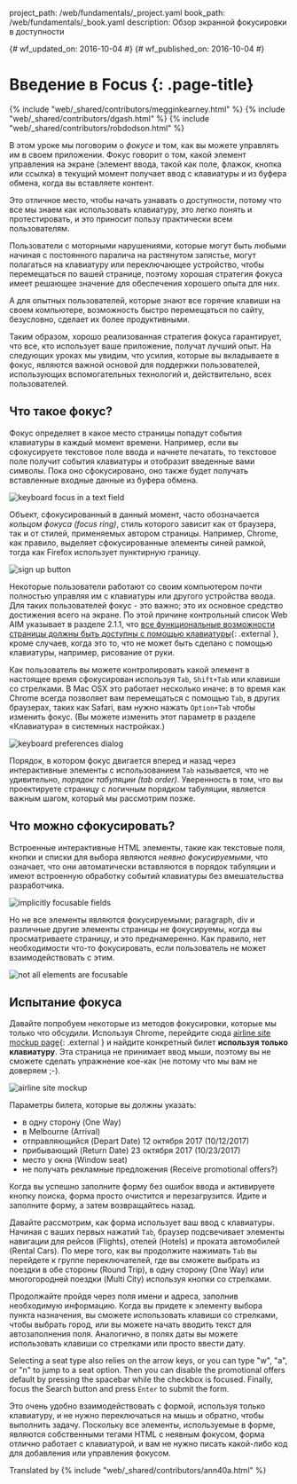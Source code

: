 project_path: /web/fundamentals/_project.yaml
book_path: /web/fundamentals/_book.yaml
description: Обзор экранной фокусировки в доступности

{# wf_updated_on: 2016-10-04 #}
{# wf_published_on: 2016-10-04 #}

# Введение в Focus {: .page-title}

{% include "web/_shared/contributors/megginkearney.html" %}
{% include "web/_shared/contributors/dgash.html" %}
{% include "web/_shared/contributors/robdodson.html" %}

В этом уроке мы поговорим о *фокусе* и том, как вы можете управлять им в своем
приложении. Фокус говорит о том, какой элемент управления на экране (элемент
ввода, такой как поле, флажок, кнопка или ссылка) в текущий момент получает ввод
с клавиатуры и из буфера обмена, когда вы вставляете контент.

Это отличное место, чтобы начать узнавать о доступности, потому что все мы знаем
как использовать клавиатуру, это легко понять и протестировать, и это приносит
пользу практически всем пользователям.

Пользователи с моторными нарушениями, которые могут быть любыми начиная с
постоянного паралича на растянутом запястье, могут полагаться на клавиатуру или
переключающее устройство, чтобы перемещаться по вашей странице, поэтому хорошая
стратегия фокуса имеет решающее значение для обеспечения хорошего опыта для них.

А для опытных пользователей, которые знают все горячие клавиши на своем
компьютере, возможность быстро перемещаться по сайту, безусловно, сделает их
более продуктивными.

Таким образом, хорошо реализованная стратегия фокуса гарантирует, что все, кто
использует ваше приложение, получат лучший опыт. На следующих уроках мы увидим,
что усилия, которые вы вкладываете в фокус, являются важной основой для
поддержки пользователей, использующих вспомогательных технологий и,
действительно, всех пользователей.

## Что такое фокус?

Фокус определяет в какое место страницы попадут события клавиатуры в каждый
момент времени. Например, если вы сфокусируете текстовое поле ввода и начнете
печатать, то текстовое поле получит события клавиатуры и отобразит введенные
вами символы. Пока оно сфокусировано, оно также будет получать вставленные
входные данные из буфера обмена.

![keyboard focus in a text field](imgs/keyboard-focus.png)

Объект, сфокусированный в данный момент, часто обозначается  *кольцом фокуса
(focus ring)*, стиль которого зависит как от браузера, так и от стилей,
применяемых автором страницы. Например, Chrome, как правило, выделяет
сфокусированные элементы синей рамкой, тогда как Firefox использует пунктирную
границу.

![sign up button](imgs/sign-up.png)

Некоторые пользователи работают со своим компьютером почти полностью управляя им
с клавиатуры или другого устройства ввода. Для таких пользователей фокус - это
важно; это их основное средство достижения всего на экране. По этой причине
контрольный список Web AIM указывает в разделе 2.1.1, что [все функциональные
возможности страницы должны быть доступны с помощью
клавиатуры](http://webaim.org/standards/wcag/checklist#sc2.1.1){: .external },
кроме случаев, когда это то, что не может быть сделано с помощью клавиатуры,
например, рисование от руки.

Как пользователь вы можете контролировать какой элемент в настоящее время
сфокусирован используя `Tab`,  `Shift+Tab` или клавиши со стрелками. В Mac OSX
это работает несколько иначе: в то время как Chrome всегда позволяет вам
перемещаться с помощью `Tab`, в других браузерах, таких как Safari, вам нужно
нажать `Option+Tab` чтобы изменить фокус. (Вы можете изменить этот параметр в
разделе «Клавиатура» в системных настройках.)

![keyboard preferences dialog](imgs/system-prefs2.png)

Порядок, в котором фокус двигается вперед и назад через интерактивные элементы с
использованием `Tab` называется, что не удивительно, *порядок табуляции (tab
order)*. Уверенность в том, что вы проектируете страницу с логичным порядком
табуляции, является важным шагом, который мы рассмотрим позже.

## Что можно сфокусировать?

Встроенные интерактивные HTML элементы, такие как текстовые поля, кнопки и
списки для выбора являются *неявно фокусируемыми*, что означает, что они
автоматически вставляются в порядок табуляции и имеют встроенную обработку
событий клавиатуры без вмешательства разработчика.

![implicitly focusable fields](imgs/implicitly-focused.png)

Но не все элементы являются фокусируемыми; paragraph, div и различные другие
элементы страницы не фокусируемы, когда вы просматриваете страницу, и это
преднамеренно. Как правило, нет необходимости что-то фокусировать, если
пользователь не может взаимодействовать с этим.

![not all elements are focusable](imgs/not-all-elements.png)

## Испытание фокуса

Давайте попробуем некоторые из методов фокусировки, которые мы только что
обсудили. Используя Chrome, перейдите сюда [airline site mockup
page](http://udacity.github.io/ud891/lesson2-focus/01-basic-form/){: .external }
и найдите конкретный билет **используя только клавиатуру**. Эта страница не
принимает ввод мыши, поэтому вы не сможете сделать упражнение кое-как (не потому
что мы вам не доверяем ;-).

![airline site mockup](imgs/airlinesite2.png)

Параметры билета, которые вы должны указать:

- в одну сторону (One Way)
- в Melbourne (Arrival)
- отправляющийся (Depart Date) 12 октября 2017 (10/12/2017)
- прибывающий (Return Date) 23 октября 2017 (10/23/2017)
- место у окна (Window seat)
- не получать рекламные предложения (Receive promotional offers?)

Когда вы успешно заполните форму без ошибок ввода и активируете кнопку поиска,
форма просто очистится и перезагрузится. Идите и заполните форму, а затем
возвращайтесь назад.

Давайте рассмотрим, как форма использует ваш ввод с клавиатуры. Начиная с ваших
первых нажатий `Tab`, браузер подсвечивает элементы навигации для рейсов
(Flights), отелей (Hotels) и проката автомобилей (Rental Cars). По мере того,
как вы продолжите нажимать `Tab` вы перейдете к группе переключателей, где вы
сможете выбрать из поездки в обе стороны (Round Trip), в одну сторону (One Way)
или многогородней поездки (Multi City) используя кнопки со стрелками.

Продолжайте пройдя через поля имени и адреса, заполнив необходимую информацию.
Когда вы придете к элементу выбора пункта назначения, вы сможете использовать
клавиши со стрелками, чтобы выбрать город, или вы можете начать вводить текст
для автозаполнения поля. Аналогично, в полях даты вы можете использовать клавиши
со стрелками или просто ввести дату.

Selecting a seat type also relies on the arrow keys, or you can type "w", "a",
or "n" to jump to a seat option. Then you can disable the promotional offers
default by pressing the spacebar while the checkbox is focused. Finally, focus
the Search button and press `Enter` to submit the form.

Это очень удобно взаимодействовать с формой, используя только клавиатуру, и не
нужно переключаться на мышь и обратно, чтобы выполнить задачу. Поскольку все
элементы, используемые в форме, являются собственными тегами HTML с неявным
фокусом, форма отлично работает с клавиатурой, и вам не нужно писать какой-либо
код для добавления или управления фокусом.


Translated by
{% include "web/_shared/contributors/ann40a.html" %}
